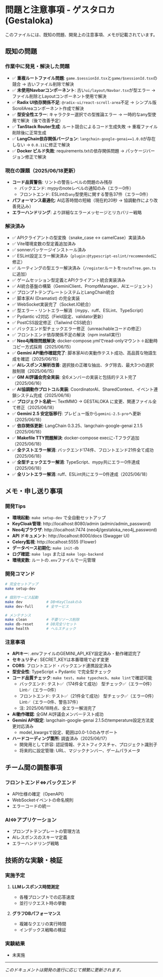 # 問題と注意事項 - ゲスタロカ (Gestaloka)

このファイルには、既知の問題、開発上の注意事項、メモが記載されています。

## 既知の問題

### 作業中に発見・解決した問題
- ✅ **重複ルートファイル問題**: `game.$sessionId.tsx`と`game/$sessionId.tsx`の競合 → 古いファイル削除で解決
- ✅ **未使用Navbarコンポーネント**: 古い`ui/layout/Navbar.tsx`が型エラー → ファイル削除とLayoutコンポーネント使用で解決
- ✅ **Radix UI依存関係不足**: `@radix-ui/react-scroll-area`不足 → シンプル版ScrollAreaコンポーネント作成で解決
- ✅ **型安全性エラー**: キャラクター選択での型推論エラー → 一時的なany型使用で解決（後で改善予定）
- ✅ **TanStack Router生成**: ルート競合によるコード生成失敗 → 重複ファイル削除後に正常生成
- ✅ **LangChain依存関係バージョン**: `langchain-google-genai==1.0.0`が存在しない → `0.0.11`に修正で解決
- ✅ **Docker ビルド失敗**: requirements.txtの依存関係問題 → パッケージバージョン修正で解決

### 現在の課題（2025/06/18更新）
- **コード品質警告**: リントの警告レベルの問題のみ残存
  - バックエンド: mypyのnoteレベルの通知のみ（エラー0件）
  - フロントエンド: ESLintの`any`型使用に関する警告37件（エラー0件）
- **パフォーマンス最適化**: AI応答時間の短縮（現在約20秒 → 協調動作により改善見込み）
- **エラーハンドリング**: より詳細なエラーメッセージとリカバリー戦略

### 解決済み
- ✅ APIクライアントの型変換（snake_case ↔ camelCase）実装済み
- ✅ Vite環境変数の型定義追加済み
- ✅ sonnerパッケージインストール済み
- ✅ ESLint設定エラー解決済み（`plugin:@typescript-eslint/recommended`に修正）
- ✅ ルーティングの型エラー解決済み（`/register`ルートを`routeTree.gen.ts`に追加）
- ✅ ゲームセッション型定義とAPIクライアント統合実装済み
- ✅ AI統合基盤の構築（GeminiClient、PromptManager、AIエージェント）
- ✅ プロンプトテンプレートシステムとLangChain統合
- ✅ 脚本家AI (Dramatist) の完全実装
- ✅ WebSocket実装完了（Socket.IO統合）
- ✅ 型エラー・リントエラー解消（mypy、ruff、ESLint、TypeScript）
- ✅ Pydantic v2対応（Field設定、validator更新）
- ✅ PostCSS設定修正（Tailwind CSS統合）
- ✅ バックエンド型チェックエラー修正（unreachableコードの修正）
- ✅ フロントエンド依存関係不足の解決（npm install実行）
- ✅ **Neo4j権限問題解決**: docker-compose.ymlでread-onlyマウント＋起動時コピー方式採用（2025/06/15）
- ✅ **Gemini API動作確認完了**: 脚本家AIの実動作テスト成功、高品質な物語生成を確認（2025/06/15）
- ✅ **AIレスポンス解析改善**: 選択肢の正確な抽出、タグ除去、最大3つの選択肢制限（2025/06/15）
- ✅ **GM AI評議会完全実装**: 全6メンバーの実装と包括的テスト完了（2025/06/16）
- ✅ **AI協調動作プロトコル実装**: CoordinatorAI、SharedContext、イベント連鎖システム完成（2025/06/16）
- ✅ **プロジェクト名統一**: TextMMO → GESTALOKA に変更、関連ファイル全て修正（2025/06/18）
- ✅ **Gemini 2.5 安定版移行**: プレビュー版から`gemini-2.5-pro`へ更新（2025/06/18）
- ✅ **依存関係更新**: LangChain 0.3.25、langchain-google-genai 2.1.5（2025/06/18）
- ✅ **Makefile TTY問題解決**: docker-compose execに-Tフラグ追加（2025/06/18）
- ✅ **全テストエラー解消**: バックエンド174件、フロントエンド21件全て成功（2025/06/18）
- ✅ **全型チェックエラー解消**: TypeScript、mypy共にエラー0件達成（2025/06/18）
- ✅ **全リントエラー解消**: ruff、ESLint共にエラー0件達成（2025/06/18）

## メモ・申し送り事項

### 開発Tips
- **環境起動**: `make setup-dev` で全自動セットアップ
- **KeyCloak管理**: http://localhost:8080/admin (admin/admin_password)
- **Neo4jブラウザ**: http://localhost:7474 (neo4j/gestaloka_neo4j_password)
- **API ドキュメント**: http://localhost:8000/docs (Swagger UI)
- **Celery監視**: http://localhost:5555 (Flower)
- **データベース初期化**: `make init-db`
- **ログ確認**: `make logs` または `make logs-backend`
- **環境変数**: ルートの`.env`ファイルで一元管理

### 開発コマンド
```bash
# 完全セットアップ
make setup-dev

# 個別サービス起動
make dev           # DB+KeyCloakのみ
make dev-full      # 全サービス

# メンテナンス
make clean         # 不要リソース削除
make db-reset      # DB完全リセット
make health        # ヘルスチェック
```

### 注意事項
- **APIキー**: .envファイルのGEMINI_API_KEY設定済み・動作確認完了
- **セキュリティ**: SECRET_KEYは本番環境で必ず変更
- **CORS**: フロントエンド・バックエンド連携設定済み
- **型安全性**: TypeScript + Pydantic で完全型チェック
- **コード品質チェック**: `make test`、`make typecheck`、`make lint`で確認可能
  - バックエンド: テスト✅（174件全て成功） 型チェック✅（エラー0件） Lint✅（エラー0件）
  - フロントエンド: テスト✅（21件全て成功） 型チェック✅（エラー0件） Lint✅（エラー0件、警告37件）
  - 注: 2025/06/18時点、全エラー解消完了
- **AI動作確認**: 全GM AI評議会メンバーテスト成功
- **Gemini API設定**: langchain-google-genai 2.1.5のtemperature設定方法変更対応済み
  - model_kwargsで設定、範囲は0.0-1.0のみサポート
- **ハードコーディング箇所**: 調査済み（2025/06/17）
  - 開発用として許容: 認証情報、テストフィクスチャ、プロジェクト識別子
  - 将来的に設定管理: URL、マジックナンバー、ゲームパラメータ

## チーム間の調整事項

### フロントエンド⇔バックエンド
- API仕様の確定（OpenAPI）
- WebSocketイベントの命名規則
- エラーコードの統一

### AI⇔アプリケーション
- プロンプトテンプレートの管理方法
- AIレスポンスのスキーマ定義
- エラーハンドリング戦略

## 技術的な実験・検証

### 実施予定
1. **LLMレスポンス時間測定**
   - 各種プロンプトでの応答速度
   - 並行リクエスト時の挙動

2. **グラフDBパフォーマンス**
   - 複雑なクエリの実行時間
   - インデックス戦略の検証

### 実験結果
- 未実施

---

*このドキュメントは開発の進行に応じて頻繁に更新されます。*